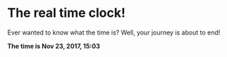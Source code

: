 # The real time clock!

Ever wanted to know what the time is? Well, your journey is about to end!

**The time is Nov 23, 2017, 15:03**